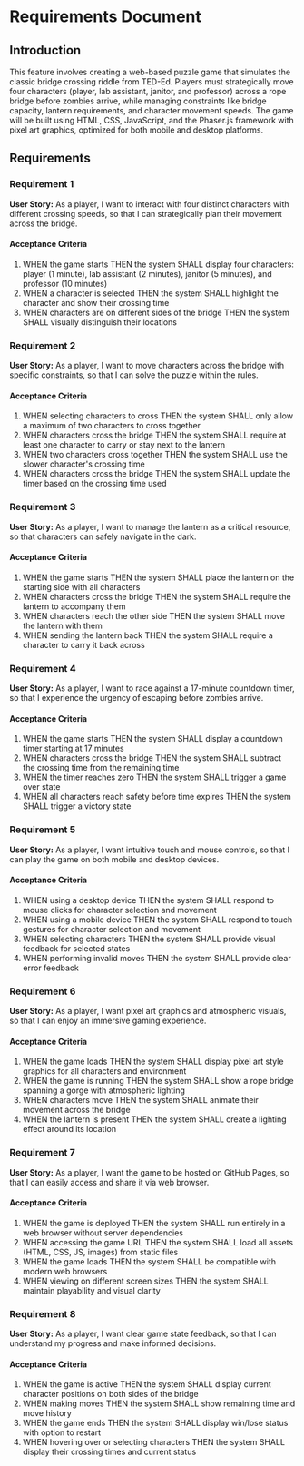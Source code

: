 # Requirements Document

## Introduction

This feature involves creating a web-based puzzle game that simulates the classic bridge crossing riddle from TED-Ed. Players must strategically move four characters (player, lab assistant, janitor, and professor) across a rope bridge before zombies arrive, while managing constraints like bridge capacity, lantern requirements, and character movement speeds. The game will be built using HTML, CSS, JavaScript, and the Phaser.js framework with pixel art graphics, optimized for both mobile and desktop platforms.

## Requirements

### Requirement 1

**User Story:** As a player, I want to interact with four distinct characters with different crossing speeds, so that I can strategically plan their movement across the bridge.

#### Acceptance Criteria

1. WHEN the game starts THEN the system SHALL display four characters: player (1 minute), lab assistant (2 minutes), janitor (5 minutes), and professor (10 minutes)
2. WHEN a character is selected THEN the system SHALL highlight the character and show their crossing time
3. WHEN characters are on different sides of the bridge THEN the system SHALL visually distinguish their locations

### Requirement 2

**User Story:** As a player, I want to move characters across the bridge with specific constraints, so that I can solve the puzzle within the rules.

#### Acceptance Criteria

1. WHEN selecting characters to cross THEN the system SHALL only allow a maximum of two characters to cross together
2. WHEN characters cross the bridge THEN the system SHALL require at least one character to carry or stay next to the lantern
3. WHEN two characters cross together THEN the system SHALL use the slower character's crossing time
4. WHEN characters cross the bridge THEN the system SHALL update the timer based on the crossing time used

### Requirement 3

**User Story:** As a player, I want to manage the lantern as a critical resource, so that characters can safely navigate in the dark.

#### Acceptance Criteria

1. WHEN the game starts THEN the system SHALL place the lantern on the starting side with all characters
2. WHEN characters cross the bridge THEN the system SHALL require the lantern to accompany them
3. WHEN characters reach the other side THEN the system SHALL move the lantern with them
4. WHEN sending the lantern back THEN the system SHALL require a character to carry it back across

### Requirement 4

**User Story:** As a player, I want to race against a 17-minute countdown timer, so that I experience the urgency of escaping before zombies arrive.

#### Acceptance Criteria

1. WHEN the game starts THEN the system SHALL display a countdown timer starting at 17 minutes
2. WHEN characters cross the bridge THEN the system SHALL subtract the crossing time from the remaining time
3. WHEN the timer reaches zero THEN the system SHALL trigger a game over state
4. WHEN all characters reach safety before time expires THEN the system SHALL trigger a victory state

### Requirement 5

**User Story:** As a player, I want intuitive touch and mouse controls, so that I can play the game on both mobile and desktop devices.

#### Acceptance Criteria

1. WHEN using a desktop device THEN the system SHALL respond to mouse clicks for character selection and movement
2. WHEN using a mobile device THEN the system SHALL respond to touch gestures for character selection and movement
3. WHEN selecting characters THEN the system SHALL provide visual feedback for selected states
4. WHEN performing invalid moves THEN the system SHALL provide clear error feedback

### Requirement 6

**User Story:** As a player, I want pixel art graphics and atmospheric visuals, so that I can enjoy an immersive gaming experience.

#### Acceptance Criteria

1. WHEN the game loads THEN the system SHALL display pixel art style graphics for all characters and environment
2. WHEN the game is running THEN the system SHALL show a rope bridge spanning a gorge with atmospheric lighting
3. WHEN characters move THEN the system SHALL animate their movement across the bridge
4. WHEN the lantern is present THEN the system SHALL create a lighting effect around its location

### Requirement 7

**User Story:** As a player, I want the game to be hosted on GitHub Pages, so that I can easily access and share it via web browser.

#### Acceptance Criteria

1. WHEN the game is deployed THEN the system SHALL run entirely in a web browser without server dependencies
2. WHEN accessing the game URL THEN the system SHALL load all assets (HTML, CSS, JS, images) from static files
3. WHEN the game loads THEN the system SHALL be compatible with modern web browsers
4. WHEN viewing on different screen sizes THEN the system SHALL maintain playability and visual clarity

### Requirement 8

**User Story:** As a player, I want clear game state feedback, so that I can understand my progress and make informed decisions.

#### Acceptance Criteria

1. WHEN the game is active THEN the system SHALL display current character positions on both sides of the bridge
2. WHEN making moves THEN the system SHALL show remaining time and move history
3. WHEN the game ends THEN the system SHALL display win/lose status with option to restart
4. WHEN hovering over or selecting characters THEN the system SHALL display their crossing times and current status